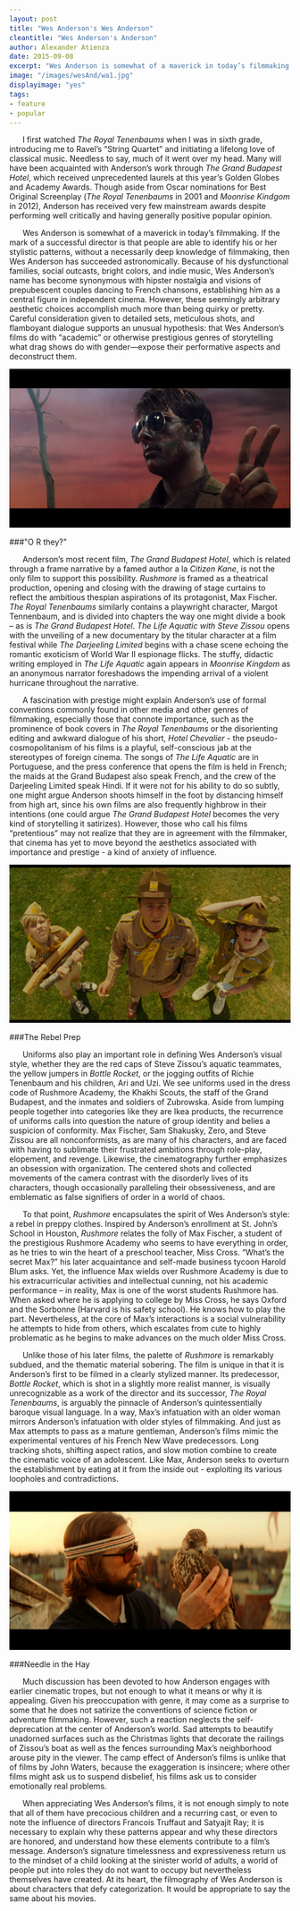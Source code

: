 ```yaml
---
layout: post
title: "Wes Anderson's Wes Anderson"
cleantitle: "Wes Anderson's Anderson"
author: Alexander Atienza
date: 2015-09-08
excerpt: "Wes Anderson is somewhat of a maverick in today’s filmmaking. If the mark of a successful director is that people are able to identify his or her stylistic patterns, without a necessarily deep knowledge of filmmaking, then Wes Anderson has succeeded astronomically."
image: "/images/wesAnd/wa1.jpg"
displayimage: "yes"
tags: 
- feature
- popular
---
```

	
&nbsp;&nbsp;&nbsp;&nbsp;&nbsp;&nbsp;I first watched *The Royal Tenenbaums* when I was in sixth grade, introducing me to Ravel’s “String Quartet” and initiating a lifelong love of classical music. Needless to say, much of it went over my head. Many will have been acquainted with Anderson’s work through *The Grand Budapest Hotel*, which received unprecedented laurels at this year’s Golden Globes and Academy Awards. Though aside from Oscar nominations for Best Original Screenplay (*The Royal Tenenbaums* in 2001 and *Moonrise Kindgom* in 2012), Anderson has received very few mainstream awards despite performing well critically and having generally positive popular opinion.

&nbsp;&nbsp;&nbsp;&nbsp;&nbsp;&nbsp;Wes Anderson is somewhat of a maverick in today’s filmmaking. If the mark of a successful director is that people are able to identify his or her stylistic patterns, without a necessarily deep knowledge of filmmaking, then Wes Anderson has succeeded astronomically. Because of his dysfunctional families, social outcasts, bright colors, and indie music, Wes Anderson’s name has become synonymous with hipster nostalgia and visions of prepubescent couples dancing to French chansons, establishing him as a central figure in independent cinema. However, these seemingly arbitrary aesthetic choices accomplish much more than being quirky or pretty. Careful consideration given to detailed sets, meticulous shots, and flamboyant dialogue supports an unusual hypothesis: that Wes Anderson’s films do with “academic” or otherwise prestigious genres of storytelling what drag shows do with gender—expose their performative aspects and deconstruct them.

![pic2](/images/wesAnd/wa2.png)

###"O R they?"

&nbsp;&nbsp;&nbsp;&nbsp;&nbsp;&nbsp;Anderson’s most recent film, *The Grand Budapest Hotel*, which is related through a frame narrative by a famed author a la *Citizen Kane*, is not the only film to support this possibility. *Rushmore* is framed as a theatrical production, opening and closing with the drawing of stage curtains to reflect the ambitious thespian aspirations of its protagonist, Max Fischer. *The Royal Tenenbaums* similarly contains a playwright character, Margot Tennenbaum, and is divided into chapters the way one might divide a book – as is *The Grand Budapest Hotel*. *The Life Aquatic with Steve Zissou* opens with the unveiling of a new documentary by the titular character at a film festival while *The Darjeeling Limited* begins with a chase scene echoing the romantic exoticism of World War II espionage flicks. The stuffy, didactic writing employed in *The Life Aquatic* again appears in *Moonrise Kingdom* as an anonymous narrator foreshadows the impending arrival of a violent hurricane throughout the narrative.

&nbsp;&nbsp;&nbsp;&nbsp;&nbsp;&nbsp;A fascination with prestige might explain Anderson’s use of formal conventions commonly found in other media and other genres of filmmaking, especially those that connote importance, such as the prominence of book covers in *The Royal Tenenbaums* or the disorienting editing and awkward dialogue of his short, *Hotel Chevalier* - the pseudo-cosmopolitanism of his films is a playful, self-conscious jab at the stereotypes of foreign cinema. The songs of *The Life Aquatic* are in Portuguese, and the press conference that opens the film is held in French; the maids at the Grand Budapest also speak French, and the crew of the Darjeeling Limited speak Hindi. If it were not for his ability to do so subtly, one might argue Anderson shoots himself in the foot by distancing himself from high art, since his own films are also frequently highbrow in their intentions (one could argue *The Grand Budapest Hotel* becomes the very kind of storytelling it satirizes). However, those who call his films “pretentious” may not realize that they are in agreement with the filmmaker, that cinema has yet to move beyond the aesthetics associated with importance and prestige - a kind of anxiety of influence.

![pic3](/images/wesAnd/wa4.png)

###The Rebel Prep 

&nbsp;&nbsp;&nbsp;&nbsp;&nbsp;&nbsp;Uniforms also play an important role in defining Wes Anderson’s visual style, whether they are the red caps of Steve Zissou’s aquatic teammates, the yellow jumpers in *Bottle Rocket*, or the jogging outfits of Richie Tenenbaum and his children, Ari and Uzi. We see uniforms used in the dress code of Rushmore Academy, the Khakhi Scouts, the staff of the Grand Budapest, and the inmates and soldiers of Zubrowska. Aside from lumping people together into categories like they are Ikea products, the recurrence of uniforms calls into question the nature of group identity and belies a suspicion of conformity. Max Fischer, Sam Shakusky, Zero, and Steve Zissou are all nonconformists, as are many of his characters, and are faced with having to sublimate their frustrated ambitions through role-play, elopement, and revenge. Likewise, the cinematography further emphasizes an obsession with organization. The centered shots and collected movements of the camera contrast with the disorderly lives of its characters, though occasionally paralleling their obsessiveness, and are emblematic as false signifiers of order in a world of chaos.

&nbsp;&nbsp;&nbsp;&nbsp;&nbsp;&nbsp;To that point, *Rushmore* encapsulates the spirit of Wes Anderson’s style: a rebel in preppy clothes. Inspired by Anderson’s enrollment at St. John’s School in Houston, *Rushmore* relates the folly of Max Fischer, a student of the prestigious Rushmore Academy who seems to have everything in order, as he tries to win the heart of a preschool teacher, Miss Cross. “What’s the secret Max?” his later acquaintance and self-made business tycoon Harold Blum asks. Yet, the influence Max wields over Rushmore Academy is due to his extracurricular activities and intellectual cunning, not his academic performance – in reality, Max is one of the worst students Rushmore has. When asked where he is applying to college by Miss Cross, he says Oxford and the Sorbonne (Harvard is his safety school). He knows how to play the part. Nevertheless, at the core of Max’s interactions is a social vulnerability he attempts to hide from others, which escalates from cute to highly problematic as he begins to make advances on the much older Miss Cross.

&nbsp;&nbsp;&nbsp;&nbsp;&nbsp;&nbsp;Unlike those of his later films, the palette of *Rushmore* is remarkably subdued, and the thematic material sobering. The film is unique in that it is Anderson’s first to be filmed in a clearly stylized manner. Its predecessor, *Bottle Rocket*, which is shot in a slightly more realist manner, is visually unrecognizable as a work of the director and its successor, *The Royal Tenenbaums*, is arguably the pinnacle of Anderson’s quintessentially baroque visual language. In a way, Max’s infatuation with an older woman mirrors Anderson’s infatuation with older styles of filmmaking. And just as Max attempts to pass as a mature gentleman, Anderson’s films mimic the experimental ventures of his French New Wave predecessors. Long tracking shots, shifting aspect ratios, and slow motion combine to create the cinematic voice of an adolescent. Like Max, Anderson seeks to overturn the establishment by eating at it from the inside out - exploiting its various loopholes and contradictions.

![pic4](/images/wesAnd/wa3.jpg)

###Needle in the Hay

&nbsp;&nbsp;&nbsp;&nbsp;&nbsp;&nbsp;Much discussion has been devoted to how Anderson engages with earlier cinematic tropes, but not enough to what it means or why it is appealing. Given his preoccupation with genre, it may come as a surprise to some that he does not satirize the conventions of science fiction or adventure filmmaking. However, such a reaction neglects the self-deprecation at the center of Anderson’s world. Sad attempts to beautify unadorned surfaces such as the Christmas lights that decorate the railings of Zissou’s boat as well as the fences surrounding Max’s neighborhood arouse pity in the viewer. The camp effect of Anderson’s films is unlike that of films by John Waters, because the exaggeration is insincere; where other films might ask us to suspend disbelief, his films ask us to consider emotionally real problems.

&nbsp;&nbsp;&nbsp;&nbsp;&nbsp;&nbsp;When appreciating Wes Anderson’s films, it is not enough simply to note that all of them have precocious children and a recurring cast, or even to note the influence of directors Francois Truffaut and Satyajit Ray; it is necessary to explain why these patterns appear and why these directors are honored, and understand how these elements contribute to a film’s message. Anderson’s signature timelessness and expressiveness return us to the mindset of a child looking at the sinister world of adults, a world of people put into roles they do not want to occupy but nevertheless themselves have created. At its heart, the filmography of Wes Anderson is about characters that defy categorization. It would be appropriate to say the same about his movies.

